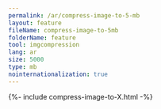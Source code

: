 ```yaml
---
permalink: /ar/compress-image-to-5-mb
layout: feature
fileName: compress-image-to-5mb
folderName: feature
tool: imgcompression
lang: ar
size: 5000
type: mb
nointernationalization: true
---
```

{%- include compress-image-to-X.html -%}       
